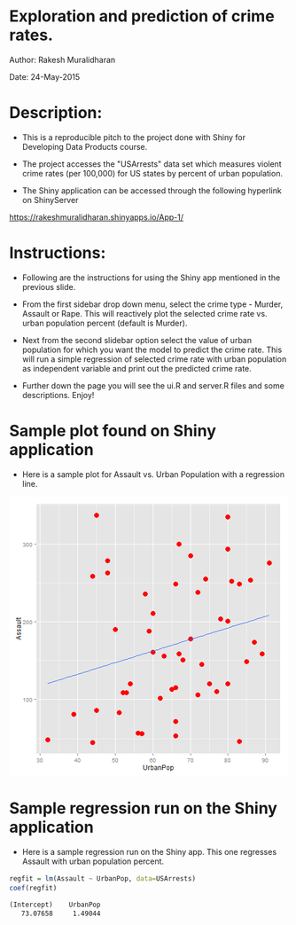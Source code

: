 Exploration and prediction of crime rates.
========================================================

Author: Rakesh Muralidharan

Date: 24-May-2015

Description:
========================================================


- This is a reproducible pitch to the project done with Shiny for Developing Data Products course.

- The project accesses the "USArrests" data set which measures violent crime rates (per 100,000) for US states by percent of urban population. 

- The Shiny application can be accessed through the following hyperlink on ShinyServer

https://rakeshmuralidharan.shinyapps.io/App-1/

Instructions:
========================================================


- Following are the instructions for using the Shiny app mentioned in the previous slide.

- From the first sidebar drop down menu, select the crime type - Murder, Assault or Rape. This will reactively plot the selected crime rate vs. urban population percent (default is Murder).

- Next from the second slidebar option select the value of urban population for which you want the model to predict the crime rate. This will run a simple regression of selected crime rate with urban population as independent variable and print out the predicted crime rate.

- Further down the page you will see the ui.R and server.R files and some descriptions. Enjoy!


Sample plot found on Shiny application
========================================================

- Here is a sample plot for Assault vs. Urban Population with a regression line.


![plot of chunk unnamed-chunk-1](ProjectSlide-figure/unnamed-chunk-1-1.png) 


Sample regression run on the Shiny application
========================================================

- Here is a sample regression run on the Shiny app. This one regresses Assault with urban population percent.


```r
regfit = lm(Assault ~ UrbanPop, data=USArrests)
coef(regfit)
```

```
(Intercept)    UrbanPop 
   73.07658     1.49044 
```


